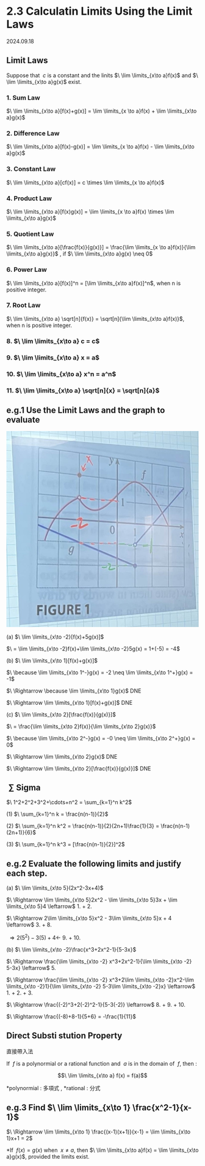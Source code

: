 # 2.3 Calculatin Limits Using the Limit Laws
2024.09.18

## Limit Laws

Suppose that $\ c$ is a constant and the linits $\ \lim \limits_{x\to a}f(x)$ and $\ \lim \limits_{x\to a}g(x)$ exist.

### 1. Sum Law

$\ \lim \limits_{x\to a}[f(x)+g(x)] = \lim \limits_{x \to a}f(x) + \lim \limits_{x\to a}g(x)$

### 2. Difference Law

$\ \lim \limits_{x\to a}[f(x)-g(x)] = \lim \limits_{x \to a}f(x) - \lim \limits_{x\to a}g(x)$

### 3. Constant Law

$\ \lim \limits_{x\to a}[cf(x)] = c \times \lim \limits_{x \to a}f(x)$

### 4. Product Law

$\ \lim \limits_{x\to a}[f(x)g(x)] = \lim \limits_{x \to a}f(x) \times \lim \limits_{x\to a}g(x)$

### 5. Quotient Law

$\ \lim \limits_{x\to a}[\frac{f(x)}{g(x)}] = \frac{\lim \limits_{x \to a}f(x)}{\lim \limits_{x\to a}g(x)}$ , if $\ \lim \limits_{x\to a}g(x)	\neq 0$

### 6. Power Law

$\ \lim \limits_{x\to a}[f(x)]^n = [\lim \limits_{x\to a}f(x)]^n$, when n is positive integer.

### 7. Root Law

$\ \lim \limits_{x\to a} \sqrt[n]{f(x)} = \sqrt[n]{\lim \limits_{x\to a}f(x)}$, when n is positive integer.

### 8. $\ \lim \limits_{x\to a} c = c$

### 9. $\ \lim \limits_{x\to a} x = a$

### 10. $\ \lim \limits_{x\to a} x^n = a^n$

### 11. $\ \lim \limits_{x\to a} \sqrt[n]{x} = \sqrt[n]{a}$

## e.g.1 Use the Limit Laws and the graph to evaluate

![graph](img/2024.09.24.1.jpg)

(a) $\ \lim \limits_{x\to -2}[f(x)+5g(x)]$

$\ = \lim \limits_{x\to -2}f(x)+\lim \limits_{x\to -2}5g(x) = 1+(-5) = -4$

(b) $\ \lim \limits_{x\to 1}[f(x)+g(x)]$

$\ \because \lim \limits_{x\to 1^-}g(x) = -2 \neq \lim \limits_{x\to 1^+}g(x) = -1$

$\ \Rightarrow \because \lim \limits_{x\to 1}g(x)$ DNE

$\ \Rightarrow \lim \limits_{x\to 1}[f(x)+g(x)]$ DNE

(c) $\ \lim \limits_{x\to 2}[\frac{f(x)}{g(x)}]$

$\ = \frac{\lim \limits_{x\to 2}f(x)}{\lim \limits_{x\to 2}g(x)}$

$\ \because \lim \limits_{x\to 2^-}g(x) = -0 \neq \lim \limits_{x\to 2^+}g(x) = 0$

$\ \Rightarrow \lim \limits_{x\to 2}g(x)$ DNE

$\ \Rightarrow \lim \limits_{x\to 2}[\frac{f(x)}{g(x)}]$ DNE

## $\ \sum$ Sigma

$\ 1^2+2^2+3^2+\cdots+n^2 = \sum_{k=1}^n k^2$

(1) $\ \sum_{k=1}^n k = \frac{n(n-1)}{2}$

(2) $\ \sum_{k=1}^n k^2 = \frac{n(n-1)}{2}(2n+1)\frac{1}{3} = \frac{n(n-1)(2n+1)}{6}$

(3) $\ \sum_{k=1}^n k^3 = [\frac{n(n-1)}{2}]^2$

## e.g.2 Evaluate the following limits and justify each step.

(a) $\ \lim \limits_{x\to 5}(2x^2-3x+4)$

$\ \Rightarrow \lim \limits_{x\to 5}2x^2 - \lim \limits_{x\to 5}3x + \lim \limits_{x\to 5}4 \leftarrow$ 1. + 2.

$\ \Rightarrow 2\lim \limits_{x\to 5}x^2 - 3\lim \limits_{x\to 5}x + 4 \leftarrow$ 3. + 8.

$\ \Rightarrow 2(5^2) - 3(5) + 4 \leftarrow$ 9. + 10.

(b) $\ \lim \limits_{x\to -2}\frac{x^3+2x^2-1}{5-3x}$

$\ \Rightarrow \frac{\lim \limits_{x\to -2} x^3+2x^2-1}{\lim \limits_{x\to -2} 5-3x} \leftarrow$ 5.

$\ \Rightarrow \frac{\lim \limits_{x\to -2} x^3+2\lim \limits_{x\to -2}x^2-\lim \limits_{x\to -2}1}{\lim \limits_{x\to -2} 5-3\lim \limits_{x\to -2}x} \leftarrow$ 1. + 2. + 3.

$\ \Rightarrow \frac{(-2)^3+2(-2)^2-1}{5-3(-2)} \leftarrow$ 8. + 9. + 10.

$\ \Rightarrow \frac{(-8)+8-1}{5+6} = -\frac{1}{11}$

## Direct Substi stution Property

直接帶入法

If $\ f$ is a polynormial or a rational function and $\ a$ is in the domain of $\ f$, then :

$$\ \lim \limits_{x\to a} f(x) = f(a)$$

*polynormial : 多項式 , *rational : 分式

## e.g.3 Find $\ \lim \limits_{x\to 1} \frac{x^2-1}{x-1}$

$\ \Rightarrow \lim \limits_{x\to 1} \frac{(x-1)(x+1)}{x-1} = \lim \limits_{x\to 1}x+1 = 2$

*If $\ f(x) = g(x)$ when $\ x \neq a$, then $\ \lim \limits_{x\to a}f(x) = \lim \limits_{x\to a}g(x)$, provided the limits exist.